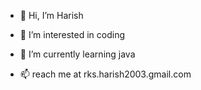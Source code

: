 - 👋 Hi, I’m Harish
- 👀 I’m interested in coding
- 🌱 I’m currently learning java 
  
- 📫  reach me at rks.harish2003.gmail.com
  
   

<!---
Harish-1910/Harish-1910 is a ✨ special ✨ repository because its `README.md` (this file) appears on your GitHub profile.
You can click the Preview link to take a look at your changes.
--->
